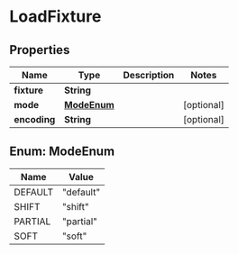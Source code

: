 

# LoadFixture


## Properties

Name | Type | Description | Notes
------------ | ------------- | ------------- | -------------
**fixture** | **String** |  | 
**mode** | [**ModeEnum**](#ModeEnum) |  |  [optional]
**encoding** | **String** |  |  [optional]



## Enum: ModeEnum

Name | Value
---- | -----
DEFAULT | &quot;default&quot;
SHIFT | &quot;shift&quot;
PARTIAL | &quot;partial&quot;
SOFT | &quot;soft&quot;



